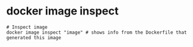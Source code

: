 # docker image inspect

```shell
# Inspect image
docker image inspect "image" # shows info from the Dockerfile that generated this image
```

